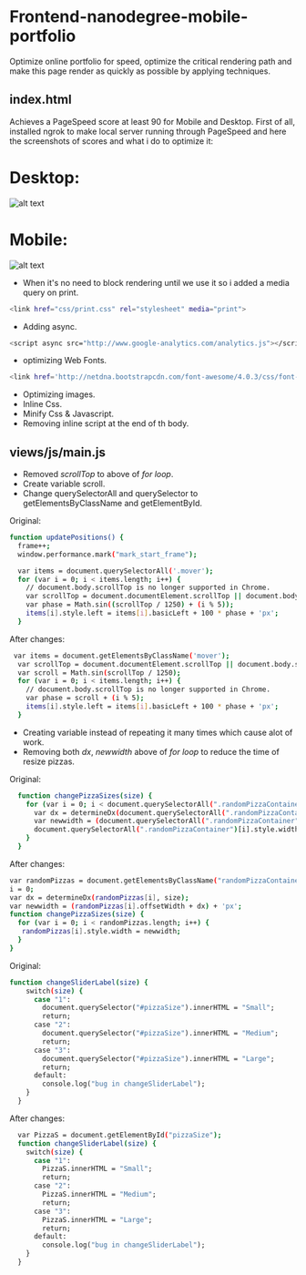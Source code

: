 Frontend-nanodegree-mobile-portfolio
============
Optimize online portfolio for speed, optimize the critical rendering path and make this page render as quickly as possible by applying techniques.

## index.html
Achieves a PageSpeed score at least 90 for Mobile and Desktop. First of all, installed ngrok to make local server running through PageSpeed and here the screenshots of scores and what i do to optimize it:
# Desktop:
![alt text](https://b.top4top.net/p_753306xk2.png)
# Mobile:
![alt text](https://a.top4top.net/p_7532lkmf1.png)

* When it's no need to block rendering until we use it so i added a media query on print.
```bash
<link href="css/print.css" rel="stylesheet" media="print">
```
* Adding async.
```bash
<script async src="http://www.google-analytics.com/analytics.js"></script>
```
* optimizing Web Fonts.
```bash
<link href='http://netdna.bootstrapcdn.com/font-awesome/4.0.3/css/font-awesome.css' rel='stylesheet'>
```
* Optimizing images.
* Inline Css.
* Minify Css & Javascript.
* Removing inline script at the end of th body.
## views/js/main.js
* Removed _scrollTop_ to above of _for loop_.
* Create variable scroll.
* Change querySelectorAll and querySelector to getElementsByClassName and getElementById.

Original:
```bash
function updatePositions() {
  frame++;
  window.performance.mark("mark_start_frame");

  var items = document.querySelectorAll('.mover');
  for (var i = 0; i < items.length; i++) {
    // document.body.scrollTop is no longer supported in Chrome.
    var scrollTop = document.documentElement.scrollTop || document.body.scrollTop;
    var phase = Math.sin((scrollTop / 1250) + (i % 5));
    items[i].style.left = items[i].basicLeft + 100 * phase + 'px';
  }
```
After changes:
```bash
 var items = document.getElementsByClassName('mover');
  var scrollTop = document.documentElement.scrollTop || document.body.scrollTop;
  var scroll = Math.sin(scrollTop / 1250);
  for (var i = 0; i < items.length; i++) {
    // document.body.scrollTop is no longer supported in Chrome.
    var phase = scroll + (i % 5);
    items[i].style.left = items[i].basicLeft + 100 * phase + 'px';
  }
  ```
* Creating variable instead of repeating it many times which cause alot of work.
* Removing both _dx_, _newwidth_ above of _for loop_ to reduce the time of resize pizzas.

Original:
```bash
  function changePizzaSizes(size) {
    for (var i = 0; i < document.querySelectorAll(".randomPizzaContainer").length; i++) {
      var dx = determineDx(document.querySelectorAll(".randomPizzaContainer")[i], size);
      var newwidth = (document.querySelectorAll(".randomPizzaContainer")[i].offsetWidth + dx) + 'px';
      document.querySelectorAll(".randomPizzaContainer")[i].style.width = newwidth;
    }
  }
  ```
  After changes:
  ```bash
 var randomPizzas = document.getElementsByClassName("randomPizzaContainer");
 i = 0;
 var dx = determineDx(randomPizzas[i], size);
 var newwidth = (randomPizzas[i].offsetWidth + dx) + 'px';
 function changePizzaSizes(size) {
    for (var i = 0; i < randomPizzas.length; i++) {
     randomPizzas[i].style.width = newwidth;
    }
  }
```

Original:

```bash
function changeSliderLabel(size) {
    switch(size) {
      case "1":
        document.querySelector("#pizzaSize").innerHTML = "Small";
        return;
      case "2":
        document.querySelector("#pizzaSize").innerHTML = "Medium";
        return;
      case "3":
        document.querySelector("#pizzaSize").innerHTML = "Large";
        return;
      default:
        console.log("bug in changeSliderLabel");
    }
  }
```
After changes:

```bash
  var PizzaS = document.getElementById("pizzaSize");
  function changeSliderLabel(size) {
    switch(size) {
      case "1":
        PizzaS.innerHTML = "Small";
        return;
      case "2":
        PizzaS.innerHTML = "Medium";
        return;
      case "3":
        PizzaS.innerHTML = "Large";
        return;
      default:
        console.log("bug in changeSliderLabel");
    }
  }
```

